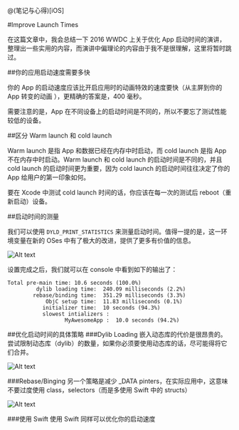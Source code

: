 @(笔记与心得)[iOS]

#Improve Launch Times

在这篇文章中，我会总结一下 2016 WWDC 上关于优化 App 启动时间的演讲，整理出一些实用的内容，而演讲中偏理论的内容由于我不是很理解，这里将暂时跳过。

##你的应用启动速度需要多快

你的 App 的启动速度应该比开启应用时的动画特效的速度要快（从主屏到你的 App 转变的动画 ），更精确的答案是，400 毫秒。

需要注意的是，App 在不同设备上的启动时间是不同的，所以不要忘了测试性能较低的设备。

##区分 Warm launch 和 cold launch

Warm launch 是指 App 和数据已经在内存中时启动，而 cold launch 是指 App 不在内存中时启动。Warm launch 和 cold launch 的启动时间是不同的，并且 cold launch 的启动时间更为重要，因为 cold launch 的启动时间往往决定了你的 App 给用户的第一印象如何。

要在 Xcode 中测试 cold launch 时间的话，你应该在每一次的测试后 reboot（重新启动）设备。

##启动时间的测量

我们可以使用 `DYLD_PRINT_STATISTICS` 来测量启动时间。值得一提的是，这一环境变量在新的 OSes 中有了极大的改进，提供了更多有价值的信息。

 ![Alt text](https://github.com/luiyezheng/iOS-Tips/blob/master/Improve%20Launch%20Times/1.png)

设置完成之后，我们就可以在 console 中看到如下的输出了：

```
Total pre-main time: 10.6 seconds (100.0%)
         dylib loading time:  240.09 milliseconds (2.2%)
        rebase/binding time:  351.29 milliseconds (3.3%)
            ObjC setup time:  11.83 milliseconds (0.1%)
           initializer time:  10 seconds (94.3%)
           slowest intializers :
                  MyAwesomeApp :  10.0 seconds (94.2%)
```

##优化启动时间的具体策略
###Dylib Loading
嵌入动态库的代价是很昂贵的。尝试限制动态库（dylib）的数量，如果你必须要使用动态库的话，尽可能得将它们合并。

![Alt text](https://github.com/luiyezheng/iOS-Tips/blob/master/Improve%20Launch%20Times/2.png)


###Rebase/Binging
另一个策略是减少 _DATA pinters，在实际应用中，这意味不要过度使用 class，selectors（而是多使用 Swift 中的 structs）

![Alt text](https://github.com/luiyezheng/iOS-Tips/blob/master/Improve%20Launch%20Times/3.png)


###使用 Swift
使用 Swift 同样可以优化你的启动速度

